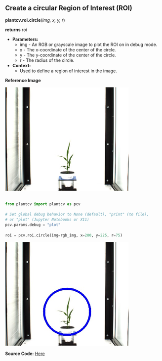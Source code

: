 ## Create a circular Region of Interest (ROI)

**plantcv.roi.circle**(*img, x, y, r*)

**returns** roi

- **Parameters:**
    - img - An RGB or grayscale image to plot the ROI on in debug mode.
    - x - The x-coordinate of the center of the circle.
    - y - The y-coordinate of the center of the circle.
    - r - The radius of the circle.
- **Context:**
    - Used to define a region of interest in the image.

**Reference Image**

![Screenshot](img/documentation_images/circle/original_image.jpg)

```python

from plantcv import plantcv as pcv

# Set global debug behavior to None (default), "print" (to file), 
# or "plot" (Jupyter Notebooks or X11)
pcv.params.debug = "plot"

roi = pcv.roi.circle(img=rgb_img, x=200, y=225, r=75)

```

![Screenshot](img/documentation_images/circle/image_with_roi.jpg)

**Source Code:** [Here](https://github.com/danforthcenter/plantcv/blob/main/plantcv/plantcv/roi/roi_methods.py)
